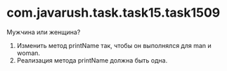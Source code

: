 # com.javarush.task.task15.task1509
Мужчина или женщина?

1. Изменить метод printName так, чтобы он выполнялся для man и woman.
2. Реализация метода printName должна быть одна.
